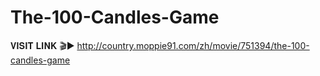 # The-100-Candles-Game
𝐕𝐈𝐒𝐈𝐓 𝐋𝐈𝐍𝐊 🎬▶ http://country.moppie91.com/zh/movie/751394/the-100-candles-game
